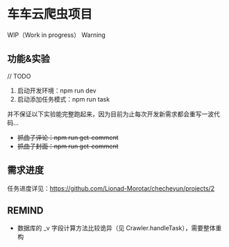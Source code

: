 # 车车云爬虫项目

WIP（Work in progress） Warning

## 功能&实验

// TODO
1. 启动开发环境：npm run dev
2. 启动添加任务模式：npm run task

并不保证以下实验能完整跑起来，因为目前为止每次开发新需求都会重写一波代码...

* <del>抓曲子评论：npm run get-comment</del>
* <del>抓曲子封面：npm run get-comment</del>

## 需求进度

任务进度详见：https://github.com/Lionad-Morotar/checheyun/projects/2

## REMIND

* 数据库的 _v 字段计算方法比较诡异（见 Crawler.handleTask），需要整体重构
